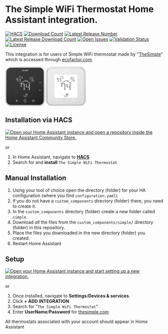 # The Simple WiFi Thermostat Home Assistant integration.
[![HACS](https://img.shields.io/badge/HACS-Default-orange.svg?style=for-the-badge)](https://hacs.xyz)
[![Download Count](https://img.shields.io/github/downloads/lsellens/thesimple-thermostat/total?style=for-the-badge)](https://github.com/lsellens/thesimple-thermostat/releases)
[![Latest Release Number](https://img.shields.io/github/release/lsellens/thesimple-thermostat/all?style=for-the-badge)](https://github.com/lsellens/thesimple-thermostat/releases/latest)
[![Latest Release Download Count](https://img.shields.io/github/downloads/lsellens/thesimple-thermostat/latest/total?style=for-the-badge)](https://github.com/lsellens/thesimple-thermostat/releases/latest)
[![Open Issues](https://img.shields.io/github/issues/lsellens/thesimple-thermostat?style=for-the-badge)](https://github.com/lsellens/thesimple-thermostat/issues)
[![Validation Status](https://img.shields.io/github/actions/workflow/status/lsellens/thesimple-thermostat/validate.yml?style=for-the-badge)](https://github.com/lsellens/thesimple-thermostat/actions)
[![License](https://img.shields.io/github/license/lsellens/thesimple-thermostat?style=for-the-badge)](LICENSE)

This integration is for users of Simple WiFi thermostat made by "[TheSimple](https://thesimple.com/)" which is accessed through [ecofactor.com](https://www.ecofactor.com).

<img src="images/s100_black.png" alt="Simple Thermostat Black" width="25%"> <img src="images/s100_white.png" alt="Simple Thermostat White" width="25%">

## Installation via HACS


[![Open your Home Assistant instance and open a repository inside the Home Assistant Community Store.](https://my.home-assistant.io/badges/hacs_repository.svg)](https://my.home-assistant.io/redirect/hacs_repository/?repository=thesimple-thermostat&owner=lsellens)

or
1. In Home Assistant, navigate to [**HACS**](https://www.hacs.xyz/docs/use/download/download/)
2. Search for and **install** `The Simple WiFi Thermostat`

## Manual Installation

1. Using your tool of choice open the directory (folder) for your HA configuration (where you find `configuration.yaml`).
2. If you do not have a `custom_components` directory (folder) there, you need to create it.
3. In the `custom_components` directory (folder) create a new folder called `simple`.
4. Download _all_ the files from the `custom_components/simple/` directory (folder) in this repository.
5. Place the files you downloaded in the new directory (folder) you created.
6. Restart Home Assistant

## Setup


[![Open your Home Assistant instance and start setting up a new integration.](https://my.home-assistant.io/badges/config_flow_start.svg)](https://my.home-assistant.io/redirect/config_flow_start/?domain=simple)

or
1. Once installed, navigate to **Settings**/**Devices & services**.
2. Click **+ ADD INTEGRATION**
3. Search for "`The Simple WiFi Thermostat`"
4. Enter **UserName**/**Password** for [thesimple.com](https://thesimple.com/)

All thermostats associated with your account should appear in Home Assistant
